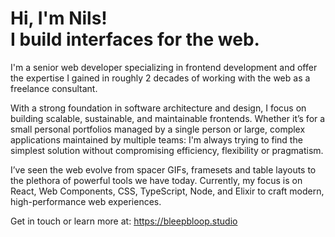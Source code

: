 # Hi, I'm Nils!<br>I build interfaces for the web.

I'm a senior web developer specializing in frontend development and offer the expertise  I gained in roughly 2 decades of working with the web as a freelance consultant.

With a strong foundation in software architecture and design, I focus on building scalable, sustainable, and maintainable frontends. Whether it’s for a small personal portfolios managed by a single person or large, complex applications maintained by multiple teams: I'm always trying to find the simplest solution without compromising efficiency, flexibility or pragmatism.

I’ve seen the web evolve from spacer GIFs, framesets and table layouts to the plethora of powerful tools we have today. Currently, my focus is on React, Web Components, CSS, TypeScript, Node, and Elixir to craft modern, high-performance web experiences.

Get in touch or learn more at: https://bleepbloop.studio
